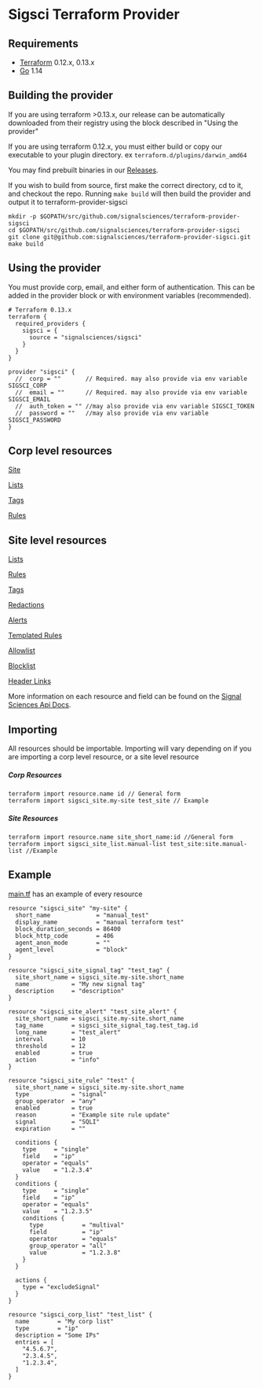 # Sigsci Terraform Provider

## Requirements
* [Terraform](https://www.terraform.io/downloads.html) 0.12.x, 0.13.x
* [Go](https://golang.org/doc/install) 1.14

## Building the provider
If you are using terraform >0.13.x, our release can be automatically downloaded from their registry using the block described in "Using the provider"
 

If you are using terraform 0.12.x, you must either build or copy our executable to your plugin directory. ex `terraform.d/plugins/darwin_amd64`

You may find prebuilt binaries in our [Releases](https://github.com/signalsciences/terraform-provider-sigsci/releases).

If you wish to build from source, first make the correct directory, cd to it, and checkout the repo.  Running `make build` will then build the provider and output it to terraform-provider-sigsci
```shell script
mkdir -p $GOPATH/src/github.com/signalsciences/terraform-provider-sigsci
cd $GOPATH/src/github.com/signalsciences/terraform-provider-sigsci
git clone git@github.com:signalsciences/terraform-provider-sigsci.git
make build
```

## Using the provider
You must provide corp, email, and either form of authentication.  This can be added in the provider block or with environment variables (recommended).

```hcl-terraform
# Terraform 0.13.x
terraform {
  required_providers {
    sigsci = {
      source = "signalsciences/sigsci"
    }
  }
}

provider "sigsci" {
  //  corp = ""       // Required. may also provide via env variable SIGSCI_CORP
  //  email = ""      // Required. may also provide via env variable SIGSCI_EMAIL
  //  auth_token = "" //may also provide via env variable SIGSCI_TOKEN
  //  password = ""   //may also provide via env variable SIGSCI_PASSWORD
}
```
## Corp level resources
[Site](https://github.com/signalsciences/terraform-provider-sigsci/blob/master/docs/resources/site.md)

[Lists](https://github.com/signalsciences/terraform-provider-sigsci/blob/master/docs/resources/corp_list.md)

[Tags](https://github.com/signalsciences/terraform-provider-sigsci/blob/master/docs/resources/corp_signal_tag.md)

[Rules](https://github.com/signalsciences/terraform-provider-sigsci/blob/master/docs/resources/corp_rule.md)

## Site level resources

[Lists](https://github.com/signalsciences/terraform-provider-sigsci/blob/master/docs/resources/site_list.md)

[Rules](https://github.com/signalsciences/terraform-provider-sigsci/blob/master/docs/resources/site_rule.md)

[Tags](https://github.com/signalsciences/terraform-provider-sigsci/blob/master/docs/resources/site_signal_tag.md)

[Redactions](https://github.com/signalsciences/terraform-provider-sigsci/blob/master/docs/resources/site_redaction.md)

[Alerts](https://github.com/signalsciences/terraform-provider-sigsci/blob/master/docs/resources/site_alert.md)

[Templated Rules](https://github.com/signalsciences/terraform-provider-sigsci/blob/master/docs/resources/site_templated_rule.md)

[Allowlist](https://github.com/signalsciences/terraform-provider-sigsci/blob/master/docs/resources/site_allowlist.md)

[Blocklist](https://github.com/signalsciences/terraform-provider-sigsci/blob/master/docs/resources/site_blocklist.md)

[Header Links](https://github.com/signalsciences/terraform-provider-sigsci/blob/master/docs/resources/site_header_link.md)

More information on each resource and field can be found on the [Signal Sciences Api Docs](https://docs.signalsciences.net/api/).


## Importing

All resources should be importable. Importing will vary depending on if you are importing a corp level resource, or a site level resource
##### Corp Resources
```hcl-terraform
terraform import resource.name id // General form
terraform import sigsci_site.my-site test_site // Example
```

##### Site Resources
```hcl-terraform
terraform import resource.name site_short_name:id //General form
terraform import sigsci_site_list.manual-list test_site:site.manual-list //Example
```


## Example
[main.tf](https://github.com/signalsciences/terraform-provider-sigsci/blob/master/main.tf) has an example of every resource 
```hcl-terraform
resource "sigsci_site" "my-site" {
  short_name             = "manual_test"
  display_name           = "manual terraform test"
  block_duration_seconds = 86400
  block_http_code        = 406
  agent_anon_mode        = ""
  agent_level            = "block"
}

resource "sigsci_site_signal_tag" "test_tag" {
  site_short_name = sigsci_site.my-site.short_name
  name            = "My new signal tag"
  description     = "description"
}

resource "sigsci_site_alert" "test_site_alert" {
  site_short_name = sigsci_site.my-site.short_name
  tag_name        = sigsci_site_signal_tag.test_tag.id
  long_name       = "test_alert"
  interval        = 10
  threshold       = 12
  enabled         = true
  action          = "info"
}

resource "sigsci_site_rule" "test" {
  site_short_name = sigsci_site.my-site.short_name
  type            = "signal"
  group_operator  = "any"
  enabled         = true
  reason          = "Example site rule update"
  signal          = "SQLI"
  expiration      = ""

  conditions {
    type     = "single"
    field    = "ip"
    operator = "equals"
    value    = "1.2.3.4"
  }
  conditions {
    type     = "single"
    field    = "ip"
    operator = "equals"
    value    = "1.2.3.5"
    conditions {
      type           = "multival"
      field          = "ip"
      operator       = "equals"
      group_operator = "all"
      value          = "1.2.3.8"
    }
  }

  actions {
    type = "excludeSignal"
  }
}

resource "sigsci_corp_list" "test_list" {
  name        = "My corp list"
  type        = "ip"
  description = "Some IPs"
  entries = [
    "4.5.6.7",
    "2.3.4.5",
    "1.2.3.4",
  ]
}

```
